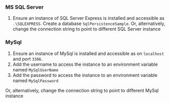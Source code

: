 

### MS SQL Server

 1. Ensure an instance of SQL Server Express is installed and accessible as `.\SQLEXPRESS`. Create a database `SqlPersistenceSample`. Or, alternatively, change the connection string to point to different SQL Server instance


### MySql

 1. Ensure an instance of MySql is installed and accessible as on `localhost` and port `3306`.
 1. Add the username to access the instance to an environment variable named `MySqlUserName`
 1. Add the password to access the instance to an environment variable named `MySqlPassword`

Or, alternatively, change the connection string to point to different MySql instance